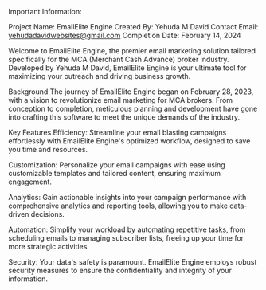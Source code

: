 Important Information:

Project Name: EmailElite Engine
Created By: Yehuda M David
Contact Email: yehudadavidwebsites@gmail.com
Completion Date: February 14, 2024

Welcome to EmailElite Engine, the premier email marketing solution tailored specifically for the MCA (Merchant Cash Advance) broker industry. Developed by Yehuda M David, EmailElite Engine is your ultimate tool for maximizing your outreach and driving business growth. 

Background
The journey of EmailElite Engine began on February 28, 2023, with a vision to revolutionize email marketing for MCA brokers. From conception to completion, meticulous planning and development have gone into crafting this software to meet the unique demands of the industry.

Key Features
Efficiency: Streamline your email blasting campaigns effortlessly with EmailElite Engine's optimized workflow, designed to save you time and resources.

Customization: Personalize your email campaigns with ease using customizable templates and tailored content, ensuring maximum engagement.

Analytics: Gain actionable insights into your campaign performance with comprehensive analytics and reporting tools, allowing you to make data-driven decisions.

Automation: Simplify your workload by automating repetitive tasks, from scheduling emails to managing subscriber lists, freeing up your time for more strategic activities.

Security: Your data's safety is paramount. EmailElite Engine employs robust security measures to ensure the confidentiality and integrity of your information.